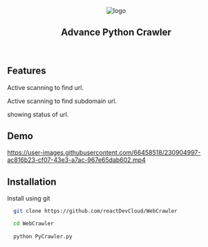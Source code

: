 
<p align="center">
  <img src="https://user-images.githubusercontent.com/66458518/230911143-cae77763-04be-4d59-b862-08f9b6b84a00.svg" alt="logo" />

</p>

<h2 align="center">
  Advance Python Crawler
</h2>

<p align="center">
  <img src="https://img.shields.io/badge/-in--progress-green" alt="" />
  <img src="https://img.shields.io/badge/contributions-welcome-blue" alt="" />
</p>

## Features
Active scanning to find url.

Active scanning to find subdomain url.

showing status of url.

## Demo

https://user-images.githubusercontent.com/66458518/230904997-ac816b23-cf07-43e3-a7ac-967e65dab602.mp4


## Installation

Install using git

```bash
  git clone https://github.com/reactDevCloud/WebCrawler

  cd WebCrawler
  
  python PyCrawler.py
```
